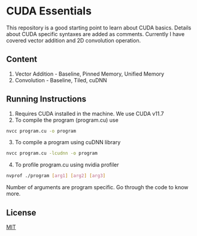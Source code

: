 # CUDA Essentials
This repository is a good starting point to learn about CUDA basics.
Details about CUDA specific syntaxes are added as comments.
Currently I have covered vector addition and 2D convolution operation.

## Content

1. Vector Addition - Baseline, Pinned Memory, Unified Memory
2. Convolution - Baseline, Tiled, cuDNN

## Running Instructions
1. Requires CUDA installed in the machine. We use CUDA v11.7
2. To compile the program (program.cu) use 
```bash
nvcc program.cu -o program
```
3. To compile a program using cuDNN library 
```bash
nvcc program.cu -lcudnn -o program
```
4. To profile program.cu using nvidia profiler
```bash
nvprof ./program [arg1] [arg2] [arg3]
```
Number of arguments are program specific. Go through the code to know more.
## License
[MIT](https://choosealicense.com/licenses/mit/)
